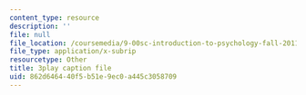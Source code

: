 ```yaml
---
content_type: resource
description: ''
file: null
file_location: /coursemedia/9-00sc-introduction-to-psychology-fall-2011/862d646440f5b51e9ec0a445c3058709_kD3CswjYb2E.srt
file_type: application/x-subrip
resourcetype: Other
title: 3play caption file
uid: 862d6464-40f5-b51e-9ec0-a445c3058709
---
```

